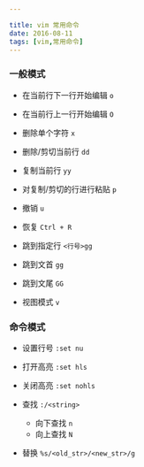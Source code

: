 ```yaml
---

title: vim 常用命令
date: 2016-08-11
tags: [vim,常用命令]
---
```


### 一般模式

- 在当前行下一行开始编辑 `o`

- 在当前行上一行开始编辑 `O`

- 删除单个字符 `x`

- 删除/剪切当前行 `dd`

- 复制当前行 `yy`

- 对复制/剪切的行进行粘贴 `p`

- 撤销 `u`

- 恢复 `Ctrl + R`

- 跳到指定行 `<行号>gg`

- 跳到文首 `gg`

- 跳到文尾 `GG`

- 视图模式 `v`


### 命令模式

- 设置行号 `:set nu`

- 打开高亮 `:set hls `

- 关闭高亮 `:set nohls`

- 查找 `:/<string>` 
    -   向下查找 `n`
    -   向上查找 `N`

- 替换 `%s/<old_str>/<new_str>/g`







